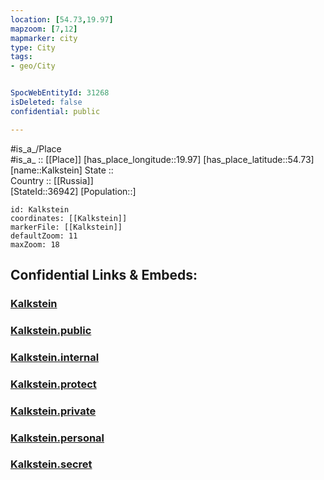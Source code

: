```yaml
---
location: [54.73,19.97] 
mapzoom: [7,12] 
mapmarker: city 
type: City
tags:
- geo/City


SpocWebEntityId: 31268
isDeleted: false
confidential: public

---
```

#is_a_/Place  
#is_a_ :: [[Place]] 
[has_place_longitude::19.97] 
[has_place_latitude::54.73] 
[name::Kalkstein] 
State ::  
Country :: [[Russia]]  
[StateId::36942] 
[Population::] 



```leaflet
id: Kalkstein
coordinates: [[Kalkstein]] 
markerFile: [[Kalkstein]] 
defaultZoom: 11 
maxZoom: 18
```


## Confidential Links & Embeds: 

### [Kalkstein](/_Standards/Earth/Continent/Europe/Europe~East/Russia/Russia~NorthWest/Kaliningrad~Oblast/City/Kalkstein.md) 

### [Kalkstein.public](/_public/Earth/Continent/Europe/Europe~East/Russia/Russia~NorthWest/Kaliningrad~Oblast/City/Kalkstein.public.md) 

### [Kalkstein.internal](/_internal/Earth/Continent/Europe/Europe~East/Russia/Russia~NorthWest/Kaliningrad~Oblast/City/Kalkstein.internal.md) 

### [Kalkstein.protect](/_protect/Earth/Continent/Europe/Europe~East/Russia/Russia~NorthWest/Kaliningrad~Oblast/City/Kalkstein.protect.md) 

### [Kalkstein.private](/_private/Earth/Continent/Europe/Europe~East/Russia/Russia~NorthWest/Kaliningrad~Oblast/City/Kalkstein.private.md) 

### [Kalkstein.personal](/_personal/Earth/Continent/Europe/Europe~East/Russia/Russia~NorthWest/Kaliningrad~Oblast/City/Kalkstein.personal.md) 

### [Kalkstein.secret](/_secret/Earth/Continent/Europe/Europe~East/Russia/Russia~NorthWest/Kaliningrad~Oblast/City/Kalkstein.secret.md)

